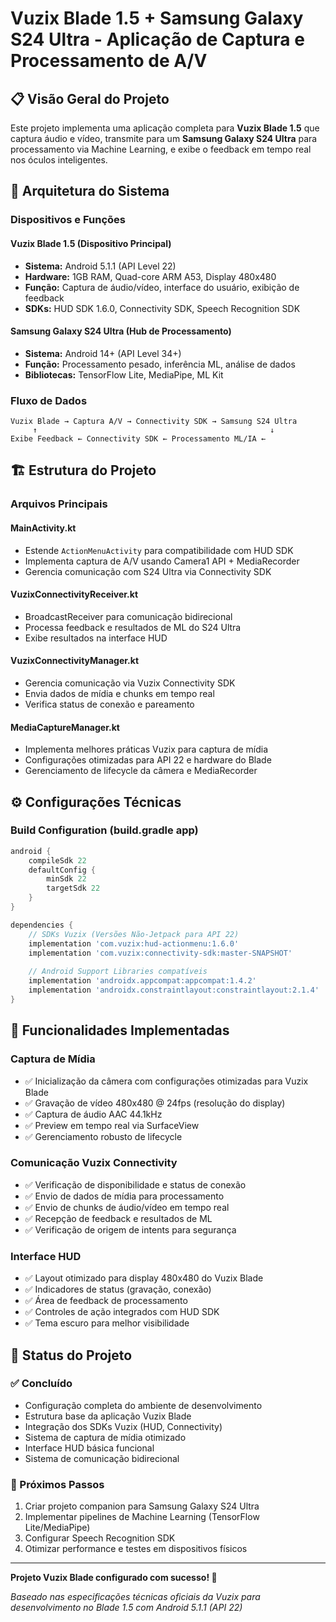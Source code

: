 # Vuzix Blade 1.5 + Samsung Galaxy S24 Ultra - Aplicação de Captura e Processamento de A/V

## 📋 Visão Geral do Projeto

Este projeto implementa uma aplicação completa para **Vuzix Blade 1.5** que captura áudio e vídeo, transmite para um **Samsung Galaxy S24 Ultra** para processamento via Machine Learning, e exibe o feedback em tempo real nos óculos inteligentes.

## 🔧 Arquitetura do Sistema

### **Dispositivos e Funções**

#### **Vuzix Blade 1.5 (Dispositivo Principal)**
- **Sistema:** Android 5.1.1 (API Level 22)
- **Hardware:** 1GB RAM, Quad-core ARM A53, Display 480x480
- **Função:** Captura de áudio/vídeo, interface do usuário, exibição de feedback
- **SDKs:** HUD SDK 1.6.0, Connectivity SDK, Speech Recognition SDK

#### **Samsung Galaxy S24 Ultra (Hub de Processamento)**
- **Sistema:** Android 14+ (API Level 34+)
- **Função:** Processamento pesado, inferência ML, análise de dados
- **Bibliotecas:** TensorFlow Lite, MediaPipe, ML Kit

### **Fluxo de Dados**
```
Vuzix Blade → Captura A/V → Connectivity SDK → Samsung S24 Ultra
     ↑                                                    ↓
Exibe Feedback ← Connectivity SDK ← Processamento ML/IA ←
```

## 🏗️ Estrutura do Projeto

### **Arquivos Principais**

#### **MainActivity.kt**
- Estende `ActionMenuActivity` para compatibilidade com HUD SDK
- Implementa captura de A/V usando Camera1 API + MediaRecorder
- Gerencia comunicação com S24 Ultra via Connectivity SDK

#### **VuzixConnectivityReceiver.kt**
- BroadcastReceiver para comunicação bidirecional
- Processa feedback e resultados de ML do S24 Ultra
- Exibe resultados na interface HUD

#### **VuzixConnectivityManager.kt**
- Gerencia comunicação via Vuzix Connectivity SDK
- Envia dados de mídia e chunks em tempo real
- Verifica status de conexão e pareamento

#### **MediaCaptureManager.kt**
- Implementa melhores práticas Vuzix para captura de mídia
- Configurações otimizadas para API 22 e hardware do Blade
- Gerenciamento de lifecycle da câmera e MediaRecorder

## ⚙️ Configurações Técnicas

### **Build Configuration (build.gradle app)**
```gradle
android {
    compileSdk 22
    defaultConfig {
        minSdk 22
        targetSdk 22
    }
}

dependencies {
    // SDKs Vuzix (Versões Não-Jetpack para API 22)
    implementation 'com.vuzix:hud-actionmenu:1.6.0'
    implementation 'com.vuzix:connectivity-sdk:master-SNAPSHOT'
    
    // Android Support Libraries compatíveis
    implementation 'androidx.appcompat:appcompat:1.4.2'
    implementation 'androidx.constraintlayout:constraintlayout:2.1.4'
}
```

## 🎯 Funcionalidades Implementadas

### **Captura de Mídia**
- ✅ Inicialização da câmera com configurações otimizadas para Vuzix Blade
- ✅ Gravação de vídeo 480x480 @ 24fps (resolução do display)
- ✅ Captura de áudio AAC 44.1kHz
- ✅ Preview em tempo real via SurfaceView
- ✅ Gerenciamento robusto de lifecycle

### **Comunicação Vuzix Connectivity**
- ✅ Verificação de disponibilidade e status de conexão
- ✅ Envio de dados de mídia para processamento
- ✅ Envio de chunks de áudio/vídeo em tempo real
- ✅ Recepção de feedback e resultados de ML
- ✅ Verificação de origem de intents para segurança

### **Interface HUD**
- ✅ Layout otimizado para display 480x480 do Vuzix Blade
- ✅ Indicadores de status (gravação, conexão)
- ✅ Área de feedback de processamento
- ✅ Controles de ação integrados com HUD SDK
- ✅ Tema escuro para melhor visibilidade

## 🏁 Status do Projeto

### **✅ Concluído**
- Configuração completa do ambiente de desenvolvimento
- Estrutura base da aplicação Vuzix Blade
- Integração dos SDKs Vuzix (HUD, Connectivity)
- Sistema de captura de mídia otimizado
- Interface HUD básica funcional
- Sistema de comunicação bidirecional

### **🔄 Próximos Passos**
1. Criar projeto companion para Samsung Galaxy S24 Ultra
2. Implementar pipelines de Machine Learning (TensorFlow Lite/MediaPipe)
3. Configurar Speech Recognition SDK
4. Otimizar performance e testes em dispositivos físicos

---

**Projeto Vuzix Blade configurado com sucesso! 🚀**

*Baseado nas especificações técnicas oficiais da Vuzix para desenvolvimento no Blade 1.5 com Android 5.1.1 (API 22)*

